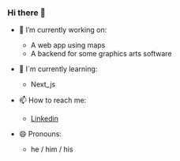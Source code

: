 ### Hi there 👋

- 🔭 I’m currently working on:
	- A web app using maps
	- A backend for some graphics arts software
	
- 🌱 I`m currently learning:
	- Next_js
	
- 📫 How to reach me:
	- [Linkedin](https://www.linkedin.com/in/rene-donaire/ "Linkedin")
	
- 😄 Pronouns:
	- he / him / his
	
